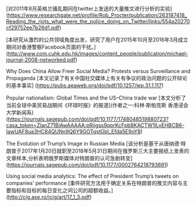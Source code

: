 [对2011年8月英格兰骚乱期间在twitter上发送的大量推文进行分析的实验]  
(https://www.researchgate.net/profile/Rob_Procter/publication/263187418_Reading_the_riots_what_were_the_police_doing_on_Twitter/links/554a20270cf29752ee7b26d1.pdf)  

[本研究从激烈的公共领域角度出发，研究了用户在2015年10月至2016年3月成立期间对香港警察Facebook页面的干扰。]  
(http://www.com.cuhk.edu.hk/images/content_people/publication/michael-journal-2008-networked.pdf)  

Why Does China Allow Freer Social Media? Protests versus Surveillance and Propaganda 
[本文记录了有关中国社交媒体上有关有争议的政治问题的公开辩论的基本事实]
(https://pubs.aeaweb.org/doi/pdf/10.1257/jep.31.1.117)

Popular nationalism: Global Times and the US–China trade war
[本文分析了当前全球中美贸易战期间《环球时报》的报道](作者之一:科林·斯帕克斯 香港浸会大学新闻系)
(https://journals.sagepub.com/doi/pdf/10.1177/1748048519880723?casa_token=ZlanZ71BiAwAAAAA:pRijgss9qprKcFpb8KACTW1ILyEHBCB6-IawUAF8ua3HC84QUNn9Q6Y9GOTqstGbl_Efda5E9oY8)

The Evolution of Trump’s Image in Russian Media
[该分析是基于从唐纳德·特朗普于2017年1月20日就职至2018年5月31日期间在俄罗斯三大主要报纸上发表的文章样本,分析表明俄罗斯媒体对特朗普的认可急剧转变]
(https://journals.sagepub.com/doi/pdf/10.1177/0002764218793691)

Using social media analytics: The effect of President Trump’s tweets on companies’ performance
[事件研究方法用于确定关系在特朗普的推文内容与主要指标和目标的每日变化之间公司的超额收益。]
(http://cig.ase.ro/jcig/art/17_1_5.pdf)
